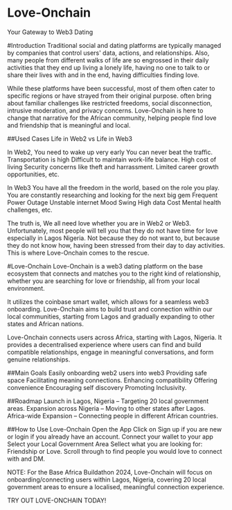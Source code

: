# Love-Onchain
Your Gateway to Web3 Dating


#Introduction
Traditional social and dating platforms are typically managed by companies that control users' data, actions, and relationships. Also, many people from different walks of life are so engrossed in their daily activities that they end up living a lonely life, having no one to talk to or share their lives with and in the end, having difficulties finding love. 

While these platforms have been successful, most of them often cater to specific regions or have strayed from their original purpose.  often bring about familiar challenges like restricted freedoms, social disconnection, intrusive moderation, and privacy concerns. Love-Onchain is here to change that narrative for the African community, helping people find love and friendship that is meaningful and local.


##Used Cases
Life in Web2 vs Life in Web3

In Web2,
You need to wake up very early
You can never beat the traffic.
Transportation is high
Difficult to maintain work-life balance.
High cost of living
Security concerns like theft and harrassment.
Limited career growth opportunities, etc.


In Web3
You have all the freedom in the world, based on the role you play.
You are constantly researching and looking for the next big gem
Frequent Power Outage
Unstable internet
Mood Swing
High data Cost
Mental health challenges, etc.

The truth is, We all need love whether you are in Web2 or Web3. Unfortunately, most people will tell you that they do not have time for love especially in Lagos Nigeria.
Not because they do not want to, but because they do not know how, having been stressed from their day to day activities. This is where Love-Onchain comes to the rescue. 


#Love-Onchain 
Love-Onchain is a web3 dating platform on the base ecosystem that connects and matches you to the right kind of relationship, whether you are searching for love or friendship, all from your local environment.

It utilizes the coinbase smart wallet, which allows for a seamless web3 onboarding. Love-Onchain aims to build trust and connection within our local communities, starting from Lagos and gradually expanding to other states and African nations.


Love-Onchain connects users across Africa, starting with Lagos, Nigeria. It provides a decentralised experience where users can find and build compatible relationships, engage in meaningful conversations, and form genuine relationships. 



##Main Goals
Easily onboarding web2 users into web3
Providing safe space
Facilitating meaning connections.
Enhancing compatibility
Offering convenience
Encouraging self discovery
Promoting Inclusivity.


##Roadmap
Launch in Lagos, Nigeria – Targeting 20 local government areas.
Expansion across Nigeria – Moving to other states after Lagos.
Africa-wide Expansion – Connecting people in different African countries.


##How to Use Love-Onchain
Open the App
Click on Sign up if you are new or login if you already have an account.
Connect your wallet to your app
Select your Local Government Area
Sellect what you are looking for: Friendship or Love.
Scroll through to find people you would love to connect with and DM.

NOTE: For the Base Africa Buildathon 2024, Love-Onchain will focus on onboarding/connecting users within Lagos, Nigeria, covering 20 local government areas to ensure a localised, meaningful connection experience.

TRY OUT LOVE-ONCHAIN TODAY!
